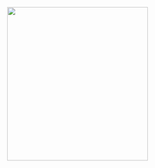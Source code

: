 <p align="center">
<img src="https://mhabibr02.github.io/Page-Web-Development/assets/img/portfolio/webdev-34.png" width="80%" height="30%">
</p>
